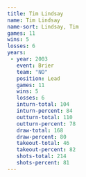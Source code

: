```yaml
---
title: Tim Lindsay
name: Tim Lindsay
name-sort: Lindsay, Tim
games: 11
wins: 5
losses: 6
years:
 - year: 2003
   event: Brier
   team: "NO"
   position: Lead
   games: 11
   wins: 5
   losses: 6
   inturn-total: 104
   inturn-percent: 84
   outturn-total: 110
   outturn-percent: 78
   draw-total: 168
   draw-percent: 80
   takeout-total: 46
   takeout-percent: 82
   shots-total: 214
   shots-percent: 81
---
```

